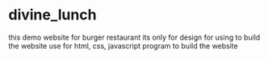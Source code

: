 # divine_lunch
this demo website for burger restaurant its only for design for using to build the website use for html, css, javascript program to build the website
